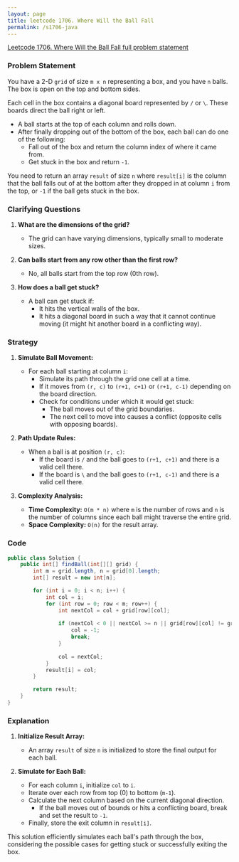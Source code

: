 ```yaml
---
layout: page
title: leetcode 1706. Where Will the Ball Fall
permalink: /s1706-java
---
```

[Leetcode 1706. Where Will the Ball Fall full problem statement](https://algoadvance.github.io/algoadvance/l1706)
### Problem Statement

You have a 2-D `grid` of size `m x n` representing a box, and you have `n` balls. The box is open on the top and bottom sides.

Each cell in the box contains a diagonal board represented by `/` or `\`. These boards direct the ball right or left.

- A ball starts at the top of each column and rolls down.
- After finally dropping out of the bottom of the box, each ball can do one of the following:
  - Fall out of the box and return the column index of where it came from.
  - Get stuck in the box and return `-1`.

You need to return an array `result` of size `n` where `result[i]` is the column that the ball falls out of at the bottom after they dropped in at column `i` from the top, or `-1` if the ball gets stuck in the box.

### Clarifying Questions

1. **What are the dimensions of the grid?**
   - The grid can have varying dimensions, typically small to moderate sizes.

2. **Can balls start from any row other than the first row?**
   - No, all balls start from the top row (0th row).

3. **How does a ball get stuck?**
   - A ball can get stuck if:
     - It hits the vertical walls of the box.
     - It hits a diagonal board in such a way that it cannot continue moving (it might hit another board in a conflicting way).

### Strategy

1. **Simulate Ball Movement:**
   - For each ball starting at column `i`:
     - Simulate its path through the grid one cell at a time.
     - If it moves from `(r, c)` to `(r+1, c+1)` or `(r+1, c-1)` depending on the board direction.
     - Check for conditions under which it would get stuck:
       - The ball moves out of the grid boundaries.
       - The next cell to move into causes a conflict (opposite cells with opposing boards).
   
2. **Path Update Rules:**
   - When a ball is at position `(r, c)`:
     - If the board is `/` and the ball goes to `(r+1, c+1)` and there is a valid cell there.
     - If the board is `\` and the ball goes to `(r+1, c-1)` and there is a valid cell there.

3. **Complexity Analysis:**
   - **Time Complexity:** `O(m * n)` where `m` is the number of rows and `n` is the number of columns since each ball might traverse the entire grid.
   - **Space Complexity:** `O(n)` for the result array.

### Code

```java
public class Solution {
    public int[] findBall(int[][] grid) {
        int m = grid.length, n = grid[0].length;
        int[] result = new int[n];

        for (int i = 0; i < n; i++) {
            int col = i;
            for (int row = 0; row < m; row++) {
                int nextCol = col + grid[row][col];
                
                if (nextCol < 0 || nextCol >= n || grid[row][col] != grid[row][nextCol]) {
                    col = -1;
                    break;
                }
                
                col = nextCol;
            }
            result[i] = col;
        }

        return result;
    }
}
```

### Explanation

1. **Initialize Result Array:** 
   - An array `result` of size `n` is initialized to store the final output for each ball.
   
2. **Simulate for Each Ball:**
   - For each column `i`, initialize `col` to `i`.
   - Iterate over each row from top (0) to bottom (`m-1`).
   - Calculate the next column based on the current diagonal direction.
     - If the ball moves out of bounds or hits a conflicting board, break and set the result to `-1`.
   - Finally, store the exit column in `result[i]`.

This solution efficiently simulates each ball's path through the box, considering the possible cases for getting stuck or successfully exiting the box.